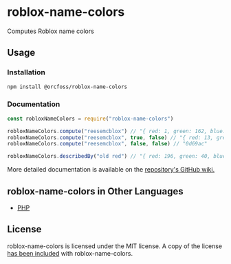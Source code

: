 # roblox-name-colors
Computes Roblox name colors

## Usage
### Installation
```bash
npm install @orcfoss/roblox-name-colors
```

### Documentation
```js
const robloxNameColors = require("roblox-name-colors")

robloxNameColors.compute("reesemcblox") // "{ red: 1, green: 162, blue: 255, describer: 'blue' }"
robloxNameColors.compute("reesemcblox", true, false) // "{ red: 13, green: 105, blue: 172, describer: 'blue' }"
robloxNameColors.compute("reesemcblox", false, false) // "0d69ac"

robloxNameColors.describedBy("old red") // "{ red: 196, green: 40, blue: 28, describer: 'red' }"
```

More detailed documentation is available on the [repository's GitHub wiki.](https://github.com/orcfoss/roblox-name-colors/wiki)


## roblox-name-colors in Other Languages
- [PHP](https://github.com/orcfoss/roblox-name-colors-php)

## License
roblox-name-colors is licensed under the MIT license. A copy of the license [has been included](https://github.com/orcfoss/roblox-name-colors/blob/trunk/LICENSE) with roblox-name-colors.
